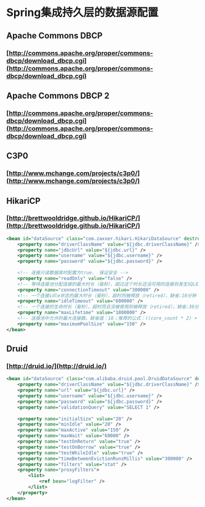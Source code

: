 # Spring集成持久层的数据源配置

## Apache Commons DBCP
### [http://commons.apache.org/proper/commons-dbcp/download_dbcp.cgi](http://commons.apache.org/proper/commons-dbcp/download_dbcp.cgi)

## Apache Commons DBCP 2
### [http://commons.apache.org/proper/commons-dbcp/download_dbcp.cgi](http://commons.apache.org/proper/commons-dbcp/download_dbcp.cgi)

## C3P0
### [http://www.mchange.com/projects/c3p0/](http://www.mchange.com/projects/c3p0/)

## HikariCP
### [http://brettwooldridge.github.io/HikariCP/](http://brettwooldridge.github.io/HikariCP/)
``` xml
<bean id="dataSource" class="com.zaxxer.hikari.HikariDataSource" destroy-method="close" scope="singleton">
    <property name="driverClassName" value="${jdbc.driverClassName}" />
    <property name="jdbcUrl" value="${jdbc.url}" />
    <property name="username" value="${jdbc.username}" />
    <property name="password" value="${jdbc.password}" />
    
    <!-- 连接只读数据库时配置为true， 保证安全 -->
    <property name="readOnly" value="false" />
    <!-- 等待连接池分配连接的最大时长（毫秒），超过这个时长还没可用的连接则发生SQLException， 缺省:30秒 -->
    <property name="connectionTimeout" value="300000" />
    <!-- 一个连接idle状态的最大时长（毫秒），超时则被释放（retired），缺省:10分钟 -->
    <property name="idleTimeout" value="600000" />
    <!-- 一个连接的生命时长（毫秒），超时而且没被使用则被释放（retired），缺省:30分钟，建议设置比数据库超时时长少30秒，参考MySQL wait_timeout参数（show variables like '%timeout%';） -->
    <property name="maxLifetime" value="1800000" />
    <!-- 连接池中允许的最大连接数。缺省值：10；推荐的公式：((core_count * 2) + effective_spindle_count) -->
    <property name="maximumPoolSize" value="150" />
</bean>
```

## Druid
### [http://druid.io/](http://druid.io/)
``` xml
<bean id="dataSource" class="com.alibaba.druid.pool.DruidDataSource" destroy-method="close">
    <property name="driverClassName" value="${jdbc.driverClassName}" />
    <property name="url" value="${jdbc.url}" />
    <property name="username" value="${jdbc.username}" />
    <property name="password" value="${jdbc.password}" />
    <property name="validationQuery" value="SELECT 1" />
    
    <property name="initialSize" value="20" />
    <property name="minIdle" value="20" />
    <property name="maxActive" value="150" />
    <property name="maxWait" value="60000" />
    <property name="testOnReturn" value="true" />
    <property name="testOnBorrow" value="true" />
    <property name="testWhileIdle" value="true" />
    <property name="timeBetweenEvictionRunsMillis" value="300000" />
    <property name="filters" value="stat" /> 
    <property name="proxyFilters">
        <list>
            <ref bean="logFilter" />
        </list>
    </property>
</bean>
```
